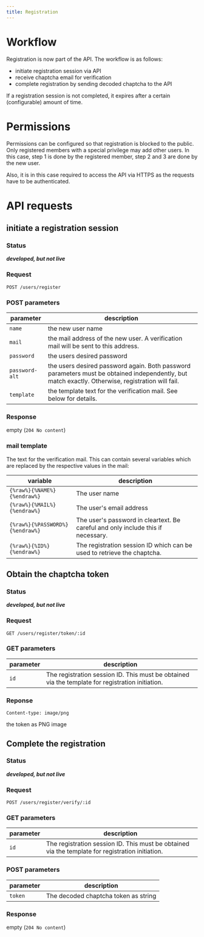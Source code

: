 ```yaml
---
title: Registration
---
```

# Workflow
Registration is now part of the API. The workflow is as follows:

* initiate registration session via API
* receive chaptcha email for verification
* complete registration by sending decoded chaptcha to the API

If a registration session is not completed, it expires after a certain (configurable) amount of time.

# Permissions
Permissions can be configured so that registration is blocked to the public. Only registered members with a special privilege may add other users. In this case, step 1 is done by the registered member, step 2 and 3 are done by the new user.

Also, it is in this case required to access the API via HTTPS as the requests have to be authenticated.

# API requests
## initiate a registration session

### Status
***developed, but not live***

### Request
```
POST /users/register
```

### POST parameters
parameter      | description
---------------|-------------------
`name`         | the new user name
`mail`         | the mail address of the new user. A verification mail will be sent to this address.
`password`     | the users desired password
`password-alt` | the users desired password again. Both password parameters must be obtained independently, but match exactly. Otherwise, registration will fail.
`template`     | the template text for the verification mail. See below for details.

### Response
empty (`204 No content`)

### mail template
The text for the verification mail. This can contain several variables which are replaced by the respective values in the mail:

variable                        | description
--------------------------------|--------------------------
`{%raw%}{%NAME%}{%endraw%}`     | The user name
`{%raw%}{%MAIL%}{%endraw%}`     | The user's email address
`{%raw%}{%PASSWORD%}{%endraw%}` | The user's password in cleartext. Be careful and only include this if necessary.
`{%raw%}{%ID%}{%endraw%}`       | The registration session ID which can be used to retrieve the chaptcha.

## Obtain the chaptcha token
### Status
***developed, but not live***

### Request
```
GET /users/register/token/:id
```

### GET parameters
parameter | description
----------|------------------
`id`      | The registration session ID. This must be obtained via the template for registration initiation.

### Reponse
`Content-type: image/png`

the token as PNG image

## Complete the registration
### Status
***developed, but not live***

### Request
```
POST /users/register/verify/:id
```

### GET parameters
parameter | description
----------|------------------
`id`      | The registration session ID. This must be obtained via the template for registration initiation.

### POST parameters
parameter | description
----------|------------------
`token`   | The decoded chaptcha token as string

### Response
empty (`204 No content`)



